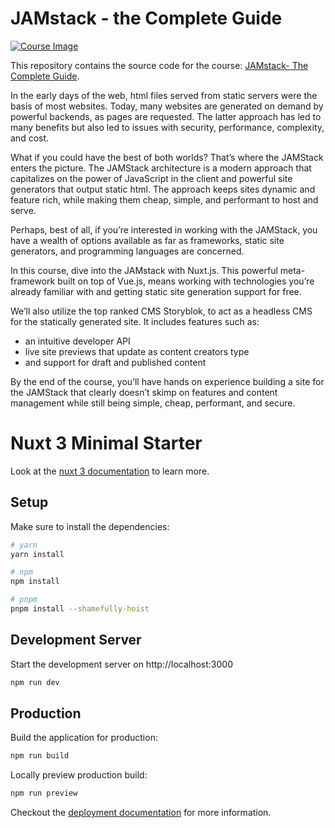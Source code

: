 # JAMstack - the Complete Guide

[![Course Image](https://vueschool.io/media/a720e0a048b61c085b010b993989c70d/jamstack-the-complete-guide-non-transparent.jpg)](https://vueschool.io/courses/jamstack-the-complete-guide)

This repository contains the source code for the course: [JAMstack- The Complete Guide](https://vueschool.io/courses/jamstack-the-complete-guide).

In the early days of the web, html files served from static servers were the basis of most websites. Today, many websites are generated on demand by powerful backends, as pages are requested. The latter approach has led to many benefits but also led to issues with security, performance, complexity, and cost.

What if you could have the best of both worlds? That’s where the JAMStack enters the picture. The JAMStack architecture is a modern approach that capitalizes on the power of JavaScript in the client and powerful site generators that output static html. The approach keeps sites dynamic and feature rich, while making them cheap, simple, and performant to host and serve.

Perhaps, best of all, if you’re interested in working with the JAMStack, you have a wealth of options available as far as frameworks, static site generators, and programming languages are concerned.

In this course, dive into the JAMstack with Nuxt.js. This powerful meta-framework built on top of Vue.js, means working with technologies you’re already familiar with and getting static site generation support for free.

We’ll also utilize the top ranked CMS Storyblok, to act as a headless CMS for the statically generated site. It includes features such as:

- an intuitive developer API
- live site previews that update as content creators type
- and support for draft and published content

By the end of the course, you’ll have hands on experience building a site for the JAMStack that clearly doesn’t skimp on features and content management while still being simple, cheap, performant, and secure.

# Nuxt 3 Minimal Starter

Look at the [nuxt 3 documentation](https://v3.nuxtjs.org) to learn more.

## Setup

Make sure to install the dependencies:

```bash
# yarn
yarn install

# npm
npm install

# pnpm
pnpm install --shamefully-hoist
```

## Development Server

Start the development server on http://localhost:3000

```bash
npm run dev
```

## Production

Build the application for production:

```bash
npm run build
```

Locally preview production build:

```bash
npm run preview
```

Checkout the [deployment documentation](https://v3.nuxtjs.org/guide/deploy/presets) for more information.
